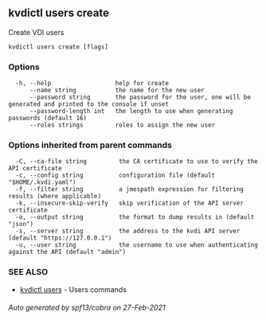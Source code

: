 ## kvdictl users create

Create VDI users

```
kvdictl users create [flags]
```

### Options

```
  -h, --help                  help for create
      --name string           the name for the new user
      --password string       the password for the user, one will be generated and printed to the console if unset
      --password-length int   the length to use when generating passwords (default 16)
      --roles strings         roles to assign the new user
```

### Options inherited from parent commands

```
  -C, --ca-file string         the CA certificate to use to verify the API certificate
  -c, --config string          configuration file (default "$HOME/.kvdi.yaml")
  -f, --filter string          a jmespath expression for filtering results (where applicable)
  -k, --insecure-skip-verify   skip verification of the API server certificate
  -o, --output string          the format to dump results in (default "json")
  -s, --server string          the address to the kvdi API server (default "https://127.0.0.1")
  -u, --user string            the username to use when authenticating against the API (default "admin")
```

### SEE ALSO

* [kvdictl users](kvdictl_users.md)	 - Users commands

###### Auto generated by spf13/cobra on 27-Feb-2021
